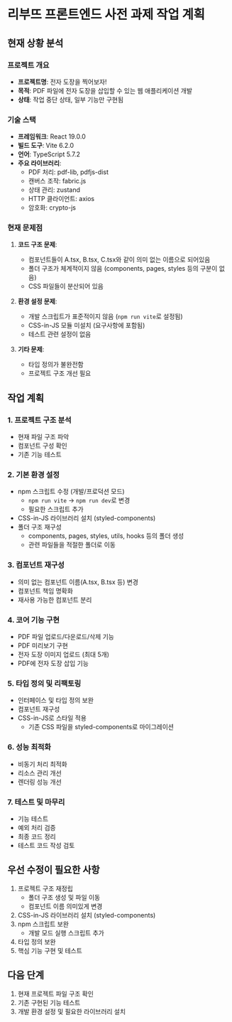 # 리부뜨 프론트엔드 사전 과제 작업 계획

## 현재 상황 분석

### 프로젝트 개요

- **프로젝트명**: 전자 도장을 찍어보자!
- **목적**: PDF 파일에 전자 도장을 삽입할 수 있는 웹 애플리케이션 개발
- **상태**: 작업 중단 상태, 일부 기능만 구현됨

### 기술 스택

- **프레임워크**: React 19.0.0
- **빌드 도구**: Vite 6.2.0
- **언어**: TypeScript 5.7.2
- **주요 라이브러리**:
    - PDF 처리: pdf-lib, pdfjs-dist
    - 캔버스 조작: fabric.js
    - 상태 관리: zustand
    - HTTP 클라이언트: axios
    - 암호화: crypto-js

### 현재 문제점

1. **코드 구조 문제**:

    - 컴포넌트들이 A.tsx, B.tsx, C.tsx와 같이 의미 없는 이름으로 되어있음
    - 폴더 구조가 체계적이지 않음 (components, pages, styles 등의 구분이 없음)
    - CSS 파일들이 분산되어 있음

2. **환경 설정 문제**:

    - 개발 스크립트가 표준적이지 않음 (`npm run vite`로 설정됨)
    - CSS-in-JS 모듈 미설치 (요구사항에 포함됨)
    - 테스트 관련 설정이 없음

3. **기타 문제**:
    - 타입 정의가 불완전함
    - 프로젝트 구조 개선 필요

## 작업 계획

### 1. 프로젝트 구조 분석

- 현재 파일 구조 파악
- 컴포넌트 구성 확인
- 기존 기능 테스트

### 2. 기본 환경 설정

- npm 스크립트 수정 (개발/프로덕션 모드)
    - `npm run vite` → `npm run dev`로 변경
    - 필요한 스크립트 추가
- CSS-in-JS 라이브러리 설치 (styled-components)
- 폴더 구조 재구성
    - components, pages, styles, utils, hooks 등의 폴더 생성
    - 관련 파일들을 적절한 폴더로 이동

### 3. 컴포넌트 재구성

- 의미 없는 컴포넌트 이름(A.tsx, B.tsx 등) 변경
- 컴포넌트 책임 명확화
- 재사용 가능한 컴포넌트 분리

### 4. 코어 기능 구현

- PDF 파일 업로드/다운로드/삭제 기능
- PDF 미리보기 구현
- 전자 도장 이미지 업로드 (최대 5개)
- PDF에 전자 도장 삽입 기능

### 5. 타입 정의 및 리팩토링

- 인터페이스 및 타입 정의 보완
- 컴포넌트 재구성
- CSS-in-JS로 스타일 적용
    - 기존 CSS 파일을 styled-components로 마이그레이션

### 6. 성능 최적화

- 비동기 처리 최적화
- 리소스 관리 개선
- 렌더링 성능 개선

### 7. 테스트 및 마무리

- 기능 테스트
- 예외 처리 검증
- 최종 코드 정리
- 테스트 코드 작성 검토

## 우선 수정이 필요한 사항

1. 프로젝트 구조 재정립
    - 폴더 구조 생성 및 파일 이동
    - 컴포넌트 이름 의미있게 변경
2. CSS-in-JS 라이브러리 설치 (styled-components)
3. npm 스크립트 보완
    - 개발 모드 실행 스크립트 추가
4. 타입 정의 보완
5. 핵심 기능 구현 및 테스트

## 다음 단계

1. 현재 프로젝트 파일 구조 확인
2. 기존 구현된 기능 테스트
3. 개발 환경 설정 및 필요한 라이브러리 설치
